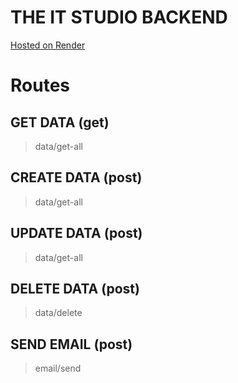 # THE IT STUDIO BACKEND
[Hosted on Render](https://it-studio-backend-kgev.onrender.com)

# Routes
## GET DATA (get)
> data/get-all

## CREATE DATA (post)
> data/get-all

## UPDATE DATA (post)
> data/get-all

## DELETE DATA (post)
> data/delete

## SEND EMAIL (post)
> email/send